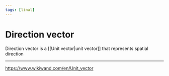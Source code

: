 ```yaml
---
tags: [linal]
---
```


# Direction vector

Direction vector is a [[Unit vector|unit vector]] that represents spatial direction

---

https://www.wikiwand.com/en/Unit_vector
